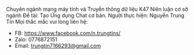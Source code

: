 Chuyên ngành mạng máy tính và Truyền thông dữ liệu K47
Niên luận cơ sở ngành
Đề tài: Tạo Ứng dụng Chat cơ bản.
Người thực hiện: Nguyễn Trung Tín
Mọi thắc mắc vui lòng liên hệ: 
  + FB: https://www.facebook.com/n.trungtins/
  + Zalo: 0776872151
  + Email: trungtin7166293@gmail.com
